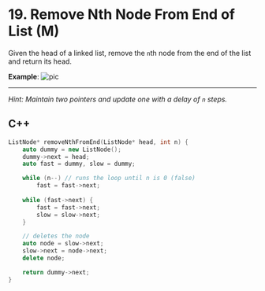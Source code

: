 # 19. Remove Nth Node From End of List (M)
Given the head of a linked list, remove the ``n``th node from the end of the list and return its head.

**Example**:
![pic](https://assets.leetcode.com/uploads/2020/10/03/remove_ex1.jpg)

---
*Hint: Maintain two pointers and update one with a delay of ``n`` steps.*
## C++
```cpp
ListNode* removeNthFromEnd(ListNode* head, int n) {
    auto dummy = new ListNode();
    dummy->next = head;
    auto fast = dummy, slow = dummy;

    while (n--) // runs the loop until n is 0 (false)
        fast = fast->next;
        
    while (fast->next) {
        fast = fast->next;
        slow = slow->next;
    }

    // deletes the node
    auto node = slow->next;
    slow->next = node->next;
    delete node;

    return dummy->next;
}
```